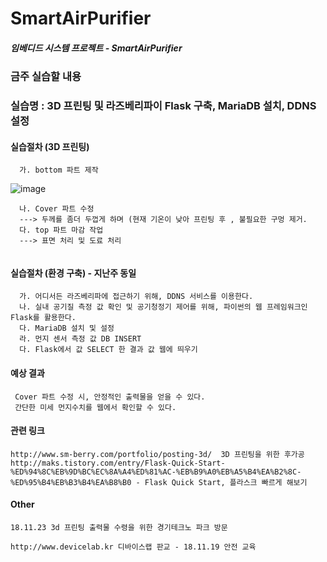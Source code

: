 # **SmartAirPurifier**

##### 임베디드 시스템 프로젝트 - SmartAirPurifier


### 금주 실습할 내용
### 실습명 : 3D 프린팅 및 라즈베리파이 Flask 구축, MariaDB 설치, DDNS 설정
#### 실습절차 (3D 프린팅)
```
  가. bottom 파트 제작   
```
![image](https://user-images.githubusercontent.com/33712754/48689071-37849a80-ec0c-11e8-9453-8e5d2a4c8dac.png)   
```
  나. Cover 파트 수정   
  ---> 두께를 좀더 두껍게 하며 (현재 기온이 낮아 프린팅 후 , 불필요한 구멍 제거.   
  다. top 파트 마감 작업   
  ---> 표면 처리 및 도료 처리   
  
```
  
   
#### 실습절차 (환경 구축) - 지난주 동일
```
  가. 어디서든 라즈베리파에 접근하기 위해, DDNS 서비스를 이용한다.  
  나. 실내 공기질 측정 값 확인 및 공기청정기 제어를 위해, 파이썬의 웹 프레임워크인 Flask를 활용한다.  
  다. MariaDB 설치 및 설정  
  라. 먼지 센서 측정 값 DB INSERT  
  다. Flask에서 값 SELECT 한 결과 값 웹에 띄우기  
```


#### 예상 결과
```
 Cover 파트 수정 시, 안정적인 출력물을 얻을 수 있다.   
 간단한 미세 먼지수치를 웹에서 확인할 수 있다.  
```

#### 관련 링크
```
http://www.sm-berry.com/portfolio/posting-3d/  3D 프린팅을 위한 후가공   
http://maks.tistory.com/entry/Flask-Quick-Start-%ED%94%8C%EB%9D%BC%EC%8A%A4%ED%81%AC-%EB%B9%A0%EB%A5%B4%EA%B2%8C-%ED%95%B4%EB%B3%B4%EA%B8%B0 - Flask Quick Start, 플라스크 빠르게 해보기  
```
#### Other
```
18.11.23 3d 프린팅 출력물 수령을 위한 경기테크노 파크 방문  

http://www.devicelab.kr 디바이스랩 판교 - 18.11.19 안전 교육

```
